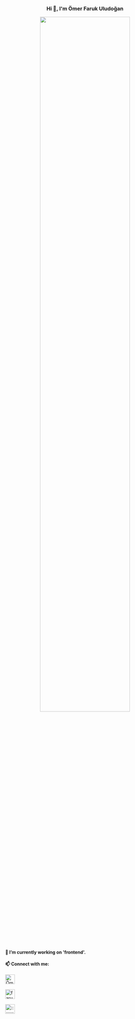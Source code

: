 <h3 align="center">Hi 👋, I'm Ömer Faruk Uludoğan</h3>
<p align="center">
<img width="75%" src="https://github-readme-stats.vercel.app/api?username=DeadsFire&show_icons=true&theme=blue-green")> </img>
</p>

<h4 align="left">🔭 I’m currently working on 'frontend'. <h4> 
  <h4 align="left">📫 Connect with me:</h4>
  <p>
    <a href="https://www.linkedin.com/in/farukuludogan" target="blank"><img align="center" src="https://www.vectorlogo.zone/logos/linkedin/linkedin-icon.svg" alt="ÖmerFarukUludoğan" height="30" width="30"/></a>&nbsp;
    <br>
    <br>
    <a href="https://www.instagram.com/faruk.uludgn/" target="blank"><img align="center" src="https://www.vectorlogo.zone/logos/instagram/instagram-icon.svg" alt="faruk.uludgn" height="30" width="30" /></a>&nbsp;
    <br>
    <br>
    <a href="COMİNGSOON" target="blank"><img align="center" src="https://www.vectorlogo.zone/logos/twitter/twitter-official.svg" alt=":::::::::::::::::" height="30" width="30" /></a>&nbsp;
  </p>
<!--
**DeadsFire/DeadsFire** is a ✨ _special_ ✨ repository because its `README.md` (this file) appears on your GitHub profile.

Here are some ideas to get you started:

- 🔭 I’m currently working on ...
- 🌱 I’m currently learning ...
- 👯 I’m looking to collaborate on ...
- 🤔 I’m looking for help with ...
- 💬 Ask me about ...
- 📫 How to reach me: ...
- 😄 Pronouns: ...
- ⚡ Fun fact: ...
-->
